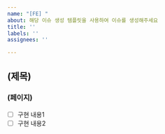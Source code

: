 ```yaml
---
name: "[FE] "
about: 해당 이슈 생성 템플릿을 사용하여 이슈를 생성해주세요
title: ''
labels: ''
assignees: ''

---
```


## (제목)
### (페이지)

- [ ] 구현 내용1
- [ ] 구현 내용2
